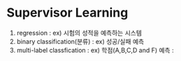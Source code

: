 # Supervisor Learning


 1. regression : ex) 시험의 성적을 예측하는 시스템
 2. binary classification(분류) : ex) 성공/실패 예측
 3. multi-label classfication : ex) 학점(A,B,C,D and F) 예측 : 
 
 
